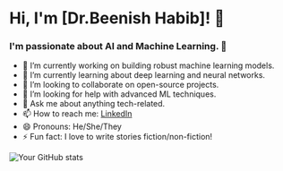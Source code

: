 # Hi, I'm [Dr.Beenish Habib]! 👋

### I'm passionate about AI and Machine Learning. 🚀

- 🔭 I’m currently working on building robust machine learning models.
- 🌱 I’m currently learning about deep learning and neural networks.
- 👯 I’m looking to collaborate on open-source projects.
- 🤔 I’m looking for help with advanced ML techniques.
- 💬 Ask me about anything tech-related.
- 📫 How to reach me: [LinkedIn](https://www.linkedin.com/in/dr-beenish-habib-a6344028a/)
- 😄 Pronouns: He/She/They
- ⚡ Fun fact: I love to write stories fiction/non-fiction!

![Your GitHub stats](https://github-readme-stats.vercel.app/api?username=yourusername&show_icons=true)
